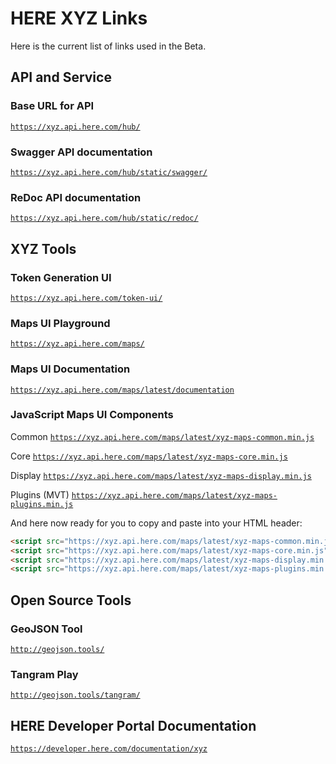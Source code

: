 # HERE XYZ Links

Here is the current list of links used in the Beta.

## API and Service


### Base URL for API
[`https://xyz.api.here.com/hub/`](https://xyz.api.here.com/hub/)

### Swagger API documentation
[`https://xyz.api.here.com/hub/static/swagger/`](https://xyz.api.here.com/hub/static/swagger/)

### ReDoc API documentation
[`https://xyz.api.here.com/hub/static/redoc/`](https://xyz.api.here.com/hub/static/redoc/)

## XYZ Tools

### Token Generation UI

[`https://xyz.api.here.com/token-ui/`](https://xyz.api.here.com/token-ui/)

### Maps UI Playground

[`https://xyz.api.here.com/maps/`](https://xyz.api.here.com/maps/)

### Maps UI Documentation

[`https://xyz.api.here.com/maps/latest/documentation`](https://xyz.api.here.com/maps/latest/documentation)

### JavaScript Maps UI Components
Common [`https://xyz.api.here.com/maps/latest/xyz-maps-common.min.js`](https://xyz.api.here.com/maps/latest/xyz-maps-common.min.js)

Core [`https://xyz.api.here.com/maps/latest/xyz-maps-core.min.js`](https://xyz.api.here.com/maps/latest/xyz-maps-core.min.js)

Display [`https://xyz.api.here.com/maps/latest/xyz-maps-display.min.js`](https://xyz.api.here.com/maps/latest/xyz-maps-display.min.js)

Plugins (MVT) [`https://xyz.api.here.com/maps/latest/xyz-maps-plugins.min.js`](https://xyz.api.here.com/maps/latest/xyz-maps-plugins.min.js)

And here now ready for you to copy and paste into your HTML header:

```html
<script src="https://xyz.api.here.com/maps/latest/xyz-maps-common.min.js" type="text/javascript" charset="UTF-8" ></script>
<script src="https://xyz.api.here.com/maps/latest/xyz-maps-core.min.js" type="text/javascript" charset="UTF-8" ></script>
<script src="https://xyz.api.here.com/maps/latest/xyz-maps-display.min.js" type="text/javascript" charset="UTF-8" ></script>
<script src="https://xyz.api.here.com/maps/latest/xyz-maps-plugins.min.js" type="text/javascript" charset="UTF-8" ></script>
```

## Open Source Tools

### GeoJSON Tool

[`http://geojson.tools/`](http://geojson.tools/)

### Tangram Play

[`http://geojson.tools/tangram/`](http://geojson.tools/tangram/)

## HERE Developer Portal Documentation

[`https://developer.here.com/documentation/xyz`](https://developer.here.com/documentation/xyz)

